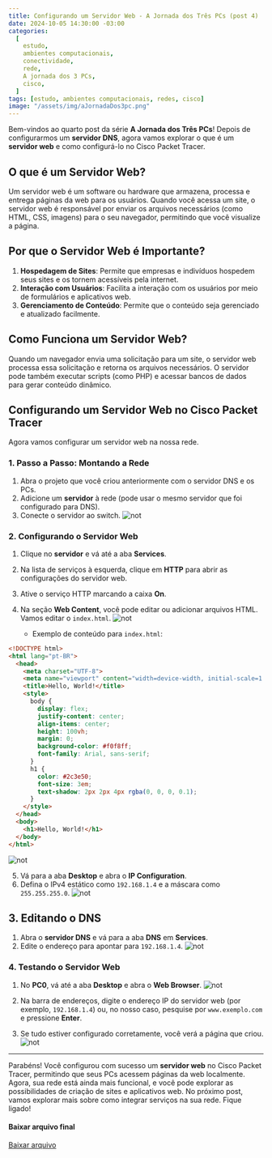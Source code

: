 ```yaml
---
title: Configurando um Servidor Web - A Jornada dos Três PCs (post 4)
date: 2024-10-05 14:30:00 -03:00
categories:
  [
    estudo,
    ambientes computacionais,
    conectividade,
    rede,
    A jornada dos 3 PCs,
    cisco,
  ]
tags: [estudo, ambientes computacionais, redes, cisco]
image: "/assets/img/aJornadaDos3pc.png"
---
```


Bem-vindos ao quarto post da série **A Jornada dos Três PCs**! Depois de configurarmos um **servidor DNS**, agora vamos explorar o que é um **servidor web** e como configurá-lo no Cisco Packet Tracer.

## O que é um Servidor Web?

Um servidor web é um software ou hardware que armazena, processa e entrega páginas da web para os usuários. Quando você acessa um site, o servidor web é responsável por enviar os arquivos necessários (como HTML, CSS, imagens) para o seu navegador, permitindo que você visualize a página.

## Por que o Servidor Web é Importante?

1. **Hospedagem de Sites**: Permite que empresas e indivíduos hospedem seus sites e os tornem acessíveis pela internet.
2. **Interação com Usuários**: Facilita a interação com os usuários por meio de formulários e aplicativos web.
3. **Gerenciamento de Conteúdo**: Permite que o conteúdo seja gerenciado e atualizado facilmente.

## Como Funciona um Servidor Web?

Quando um navegador envia uma solicitação para um site, o servidor web processa essa solicitação e retorna os arquivos necessários. O servidor pode também executar scripts (como PHP) e acessar bancos de dados para gerar conteúdo dinâmico.

## Configurando um Servidor Web no Cisco Packet Tracer

Agora vamos configurar um servidor web na nossa rede.

### 1. Passo a Passo: Montando a Rede
1. Abra o projeto que você criou anteriormente com o servidor DNS e os PCs.
2. Adicione um **servidor** à rede (pode usar o mesmo servidor que foi configurado para DNS).
3. Conecte o servidor ao switch.
   <img alt="not" src="/assets/img/2024-10-05-web/Captura de tela de 2024-10-05 13-47-43.png" />


### 2. Configurando o Servidor Web
1. Clique no **servidor** e vá até a aba **Services**.
2. Na lista de serviços à esquerda, clique em **HTTP** para abrir as configurações do servidor web.
3. Ative o serviço HTTP marcando a caixa **On**.
4. Na seção **Web Content**, você pode editar ou adicionar arquivos HTML. Vamos
   editar o `index.html`.
   <img alt="not" src="/assets/img/2024-10-05-web/Captura de tela de 2024-10-05 14-07-06.png" />

   - Exemplo de conteúdo para `index.html`:

```html
<!DOCTYPE html>
<html lang="pt-BR">
  <head>
    <meta charset="UTF-8">
    <meta name="viewport" content="width=device-width, initial-scale=1.0">
    <title>Hello, World!</title>
    <style>
      body {
        display: flex;
        justify-content: center;
        align-items: center;
        height: 100vh;
        margin: 0;
        background-color: #f0f8ff;
        font-family: Arial, sans-serif;
      }
      h1 {
        color: #2c3e50;
        font-size: 3em;
        text-shadow: 2px 2px 4px rgba(0, 0, 0, 0.1); 
      }
    </style>
  </head>
  <body>
    <h1>Hello, World!</h1>
  </body>
</html>
```
   <img alt="not" src="/assets/img/2024-10-05-web/Captura de tela de 2024-10-05 14-07-30.png" />



  5. Vá para a aba **Desktop** e abra o **IP Configuration**.
  6. Defina o IPv4 estático como `192.168.1.4` e a máscara como `255.255.255.0`.
    <img alt="not" src="/assets/img/2024-10-05-web/Captura de tela de 2024-10-05 14-21-33.png" />


## 3. Editando o DNS
1. Abra o **servidor DNS** e vá para a aba **DNS** em **Services**.
2. Edite o endereço para apontar para `192.168.1.4`.
   <img alt="not" src="/assets/img/2024-10-05-web/Captura de tela de 2024-10-05 14-17-57.png" />


### 4. Testando o Servidor Web
1. No **PC0**, vá até a aba **Desktop** e abra o **Web Browser**.
   <img alt="not" src="/assets/img/2024-10-05-web/Captura de tela de 2024-10-05 13-55-37.png" />

2. Na barra de endereços, digite o endereço IP do servidor web (por exemplo, `192.168.1.4`) ou, no nosso caso, pesquise por `www.exemplo.com` e pressione **Enter**.
3. Se tudo estiver configurado corretamente, você verá a página que criou.
   <img alt="not" src="/assets/img/2024-10-05-web/Captura de tela de 2024-10-05 14-23-25.png" />


---

Parabéns! Você configurou com sucesso um **servidor web** no Cisco Packet Tracer, permitindo que seus PCs acessem páginas da web localmente. Agora, sua rede está ainda mais funcional, e você pode explorar as possibilidades de criação de sites e aplicativos web. No próximo post, vamos explorar mais sobre como integrar serviços na sua rede. Fique ligado!


#### Baixar arquivo final
<a href="{{ '/assets/img/2024-10-05-web/AJornadaDos3Pcs04.pkt' |
relative_url }}" download>
  Baixar arquivo
</a>
